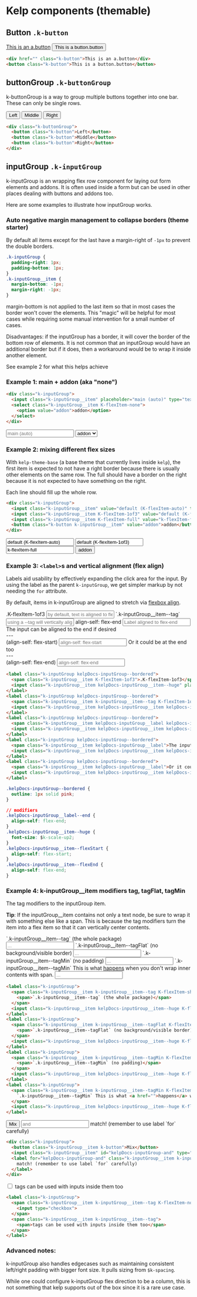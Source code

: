 # Kelp components (themable)

## Button `.k-button`
<a href="" class="k-button">This is an a.button</a>
<button class="k-button">This is a button.button</button>
```html
<div href="" class="k-button">This is an a.button</div>
<button class="k-button">This is a button.button</button>
```

## buttonGroup `.k-buttonGroup`
k-buttonGroup is a way to group multiple buttons together into one bar. These can only be single rows.
<div class="k-buttonGroup">
  <button class="k-button">Left</button>
  <button class="k-button">Middle</button>
  <button class="k-button">Right</button>
</div>

```html
<div class="k-buttonGroup">
  <button class="k-button">Left</button>
  <button class="k-button">Middle</button>
  <button class="k-button">Right</button>
</div>
```

## inputGroup `.k-inputGroup`
k-inputGroup is an wrapping flex row component for laying out form elements and addons. It is often used inside a form but can be used in other places dealing with buttons and addons too.

Here are some examples to illustrate how inputGroup works.

### Auto negative margin management to collapse borders (theme starter)
By default all items except for the last have a margin-right of `-1px` to prevent the double borders.
```css
.k-inputGroup {
  padding-right: 1px;
  padding-bottom: 1px;
}
.k-inputGroup__item {
  margin-bottom: -1px;
  margin-right: -1px;
}
```

margin-bottom is not applied to the last item so that in most cases the border won't cover the elements. This "magic" will be helpful for most cases while requiring some manual intervention for a small number of cases.

Disadvantages: if the inputGroup has a border, it will cover the border of the bottom row of elements. It is not common that an inputGroup would have an additional border but if it does, then a workaround would be to wrap it inside another element.

See example 2 for what this helps achieve

### Example 1: main + addon (aka "none")
```html
<div class="k-inputGroup">
  <input class="k-inputGroup__item" placeholder="main (auto)" type="text">
  <select class="k-inputGroup__item K-flexItem-none">
    <option value="addon">addon</option>
  </select>
</div>
```
<div class="k-inputGroup">
  <input class="k-inputGroup__item" placeholder="main (auto)" type="text">
  <select class="k-inputGroup__item K-flexItem-none">
    <option value="addon">addon</option>
  </select>
</div>

### Example 2: mixing different flex sizes
With `kelp-theme-base` (a base theme that currently lives inside `kelp`), the first item is expected to not have a right border because there is usually other elements on the same row. The full should have a border on the right because it is not expected to have something on the right.

Each line should fill up the whole row.
```html
<div class="k-inputGroup">
  <input class="k-inputGroup__item" value="default (K-flexItem-auto)" type="text">
  <input class="k-inputGroup__item K-flexItem-1of3" value="default (K-flexItem-1of3)" type="text">
  <input class="k-inputGroup__item K-flexItem-full" value="k-flexItem-full" type="text">
  <button class="k-button k-inputGroup__item" value="addon">addon</button>
</div>
```
<div class="k-inputGroup">
  <input class="k-inputGroup__item" value="default (K-flexItem-auto)" type="text">
  <input class="k-inputGroup__item K-flexItem-1of3" value="default (K-flexItem-1of3)" type="text">
  <input class="k-inputGroup__item K-flexItem-full" value="k-flexItem-full" type="text">
  <button class="k-button k-inputGroup__item" value="addon">addon</button>
</div>

### Example 3: `<label>`s and vertical alignment (flex align)
Labels aid usability by effectively expanding the click area for the input. By using the label as the parent `k-inputGroup`, we get simpler markup by not needing the `for` attribute.

By default, items in k-inputGroup are aligned to stretch via [flexbox align](https://developer.mozilla.org/en-US/docs/Web/CSS/align-items).

<label class="k-inputGroup kelpDocs-inputGroup--bordered">
  <span class="k-inputGroup__item K-flexItem-1of3">.K-flexItem-1of3</span>
  <input class="k-inputGroup__item kelpDocs-inputGroup__item--huge" placeholder="by default, text is aligned to flex-start" type="text">
</label>
<label class="k-inputGroup kelpDocs-inputGroup--bordered">
  <span class="k-inputGroup__item k-inputGroup__item--tag K-flexItem-1of3">`.k-inputGroup__item--tag`</span>
  <input class="k-inputGroup__item kelpDocs-inputGroup__item kelpDocs-inputGroup__item--huge" placeholder="using a --tag will vertically align the text" type="text">
</label>
<label class="k-inputGroup kelpDocs-inputGroup--bordered">
  <span class="k-inputGroup__item kelpDocs-inputGroup__label kelpDocs-inputGroup__label--end">align-self: flex-end</span>
  <input class="k-inputGroup__item kelpDocs-inputGroup__item kelpDocs-inputGroup__item--huge" placeholder="Label aligned to flex-end" type="text">
</label>
<label class="k-inputGroup kelpDocs-inputGroup--bordered">
  <span class="k-inputGroup__item kelpDocs-inputGroup__label">The input can be aligned to the end if desired<br />---<br />(align-self: flex-start)</span>
  <input class="k-inputGroup__item kelpDocs-inputGroup__item kelpDocs-inputGroup__item--flexStart" placeholder="align-self: flex-start" type="text">
</label>
<label class="k-inputGroup kelpDocs-inputGroup--bordered">
  <span class="k-inputGroup__item kelpDocs-inputGroup__label">Or it could be at the end too<br />---<br />(align-self: flex-end)</span>
  <input class="k-inputGroup__item kelpDocs-inputGroup__item kelpDocs-inputGroup__item--flexEnd" placeholder="align-self: flex-end" type="text">
</label>

```html
<label class="k-inputGroup kelpDocs-inputGroup--bordered">
  <span class="k-inputGroup__item K-flexItem-1of3">.K-flexItem-1of3</span>
  <input class="k-inputGroup__item kelpDocs-inputGroup__item--huge" placeholder="by default, text is aligned to flex-start" type="text">
</label>
<label class="k-inputGroup kelpDocs-inputGroup--bordered">
  <span class="k-inputGroup__item k-inputGroup__item--tag K-flexItem-1of3">`.k-inputGroup__item--tag`</span>
  <input class="k-inputGroup__item kelpDocs-inputGroup__item kelpDocs-inputGroup__item--huge" placeholder="using a --tag will vertically align the text" type="text">
</label>
<label class="k-inputGroup kelpDocs-inputGroup--bordered">
  <span class="k-inputGroup__item kelpDocs-inputGroup__label kelpDocs-inputGroup__label--end">align-self: flex-end</span>
  <input class="k-inputGroup__item kelpDocs-inputGroup__item kelpDocs-inputGroup__item--huge" placeholder="Label aligned to flex-end" type="text">
</label>
<label class="k-inputGroup kelpDocs-inputGroup--bordered">
  <span class="k-inputGroup__item kelpDocs-inputGroup__label">The input can be aligned to the end if desired<br />---<br />(align-self: flex-start)</span>
  <input class="k-inputGroup__item kelpDocs-inputGroup__item kelpDocs-inputGroup__item--flexStart" placeholder="align-self: flex-start" type="text">
</label>
<label class="k-inputGroup kelpDocs-inputGroup--bordered">
  <span class="k-inputGroup__item kelpDocs-inputGroup__label">Or it could be at the end too<br />---<br />(align-self: flex-end)</span>
  <input class="k-inputGroup__item kelpDocs-inputGroup__item kelpDocs-inputGroup__item--flexEnd" placeholder="align-self: flex-end" type="text">
</label>
```

```css
.kelpDocs-inputGroup--bordered {
  outline: 1px solid pink;
}

// modifiers
.kelpDocs-inputGroup__label--end {
  align-self: flex-end;
}
.kelpDocs-inputGroup__item--huge {
  font-size: $k-scale-up2;
}
.kelpDocs-inputGroup__item--flexStart {
  align-self: flex-start;
}
.kelpDocs-inputGroup__item--flexEnd {
  align-self: flex-end;
}
```

### Example 4: k-inputGroup__item modifiers tag, tagFlat, tagMin
The tag modifiers to the inputGroup item.

**Tip**: If the inputGroup__item contains not only a text node, be sure to wrap it with something else like a span. This is because the tag modifiers turn the item into a flex item so that it can vertically center contents.

<label class="k-inputGroup">
  <span class="k-inputGroup__item k-inputGroup__item--tag K-flexItem-share">
    <span>`.k-inputGroup__item--tag` (the whole package)</span>
  </span>
  <input class="k-inputGroup__item kelpDocs-inputGroup__item--huge K-flexItem-1of3" placeholder="..." type="text">
</label>
<label class="k-inputGroup">
  <span class="k-inputGroup__item k-inputGroup__item--tagFlat K-flexItem-share">
    <span>`.k-inputGroup__item--tagFlat` (no background/visible border)</span>
  </span>
  <input class="k-inputGroup__item kelpDocs-inputGroup__item--huge K-flexItem-1of3" placeholder="..." type="text">
</label>
<label class="k-inputGroup">
  <span class="k-inputGroup__item k-inputGroup__item--tagMin K-flexItem-share">
    <span>`.k-inputGroup__item--tagMin` (no padding)</span>
  </span>
  <input class="k-inputGroup__item kelpDocs-inputGroup__item--huge K-flexItem-1of3" placeholder="..." type="text">
</label>
<label class="k-inputGroup">
  <span class="k-inputGroup__item k-inputGroup__item--tagMin K-flexItem-share">
    `.k-inputGroup__item--tagMin` This is what <a href="">happens</a> when you don't wrap inner contents with span.
  </span>
  <input class="k-inputGroup__item kelpDocs-inputGroup__item--huge K-flexItem-1of3" placeholder="..." type="text">
</label>

```html
<label class="k-inputGroup">
  <span class="k-inputGroup__item k-inputGroup__item--tag K-flexItem-share">
    <span>`.k-inputGroup__item--tag` (the whole package)</span>
  </span>
  <input class="k-inputGroup__item kelpDocs-inputGroup__item--huge K-flexItem-1of3" placeholder="..." type="text">
</label>
<label class="k-inputGroup">
  <span class="k-inputGroup__item k-inputGroup__item--tagFlat K-flexItem-share">
    <span>`.k-inputGroup__item--tagFlat` (no background/visible border)</span>
  </span>
  <input class="k-inputGroup__item kelpDocs-inputGroup__item--huge K-flexItem-1of3" placeholder="..." type="text">
</label>
<label class="k-inputGroup">
  <span class="k-inputGroup__item k-inputGroup__item--tagMin K-flexItem-share">
    <span>`.k-inputGroup__item--tagMin` (no padding)</span>
  </span>
  <input class="k-inputGroup__item kelpDocs-inputGroup__item--huge K-flexItem-1of3" placeholder="..." type="text">
</label>
<label class="k-inputGroup">
  <span class="k-inputGroup__item k-inputGroup__item--tagMin K-flexItem-share">
    `.k-inputGroup__item--tagMin` This is what <a href="">happens</a> when you don't wrap inner contents with span.
  </span>
  <input class="k-inputGroup__item kelpDocs-inputGroup__item--huge K-flexItem-1of3" placeholder="..." type="text">
</label>
```

<div class="k-inputGroup">
  <button class="k-inputGroup__item k-button">Mix</button>
  <input class="k-inputGroup__item" id="kelpDocs-inputGroup-and" type="text" placeholder="and">
  <label for="kelpDocs-inputGroup-and" class="k-inputGroup__item k-inputGroup__item--tag">
    match! (remember to use label `for` carefully)
  </label>
</div>

```html
<div class="k-inputGroup">
  <button class="k-inputGroup__item k-button">Mix</button>
  <input class="k-inputGroup__item" id="kelpDocs-inputGroup-and" type="text" placeholder="and">
  <label for="kelpDocs-inputGroup-and" class="k-inputGroup__item k-inputGroup__item--tag">
    match! (remember to use label `for` carefully)
  </label>
</div>
```

<label class="k-inputGroup">
  <span class="k-inputGroup__item k-inputGroup__item--tag K-flexItem-none">
    <input type="checkbox">
  </span>
  <span class="k-inputGroup__item k-inputGroup__item--tag">
    <span>tags can be used with inputs inside them too</span>
  </span>
</label>

```html
<label class="k-inputGroup">
  <span class="k-inputGroup__item k-inputGroup__item--tag K-flexItem-none">
    <input type="checkbox">
  </span>
  <span class="k-inputGroup__item k-inputGroup__item--tag">
    <span>tags can be used with inputs inside them too</span>
  </span>
</label>
```




### Advanced notes:

k-inputGroup also handles edgecases such as maintaining consistent left/right padding with bigger font size. It pulls sizing from `$k-spacing`.

While one could configure k-inputGroup flex direction to be a column, this is not something that kelp supports out of the box since it is a rare use case.
